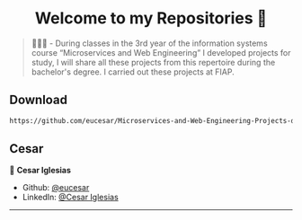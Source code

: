 <h1 align="center">Welcome to my Repositories 🤝</h1>

> 🌱👨‍💻 - During classes in the 3rd year of the information systems course “Microservices and Web Engineering” I developed projects for study, I will share all these projects from this repertoire during the bachelor's degree. I carried out these projects at FIAP.

## Download

```sh
https://github.com/eucesar/Microservices-and-Web-Engineering-Projects-done-in-class-SI-FIAP.git
```

## Cesar

👤 **Cesar Iglesias**

* Github: [@eucesar](https://github.com/eucesar)
* LinkedIn: [@Cesar Iglesias](https://www.linkedin.com/in/cesar-iglesias-tecnologia/)

***
